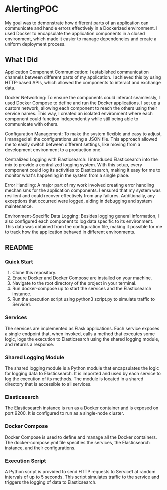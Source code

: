# AlertingPOC

My goal was to demonstrate how different parts of an application can communicate and handle errors effectively in a Dockerized environment. I used Docker to encapsulate the application components in a closed environment, which made it easier to manage dependencies and create a uniform deployment process.

## What I Did

Application Component Communication: I established communication channels between different parts of my application. I achieved this by using HTTP-based APIs, which allowed the components to interact and exchange data.

Docker Networking: To ensure the components could interact seamlessly, I used Docker Compose to define and run the Docker applications. I set up a custom network, allowing each component to reach the others using their service names. This way, I created an isolated environment where each component could function independently while still being able to communicate with others.

Configuration Management: To make the system flexible and easy to adjust, I managed all the configurations using a JSON file. This approach allowed me to easily switch between different settings, like moving from a development environment to a production one.

Centralized Logging with Elasticsearch: I introduced Elasticsearch into the mix to provide a centralized logging system. With this setup, every component could log its activities to Elasticsearch, making it easy for me to monitor what's happening in the system from a single place.

Error Handling: A major part of my work involved creating error handling mechanisms for the application components. I ensured that my system was resilient and could recover effectively from any failures. Additionally, any exceptions that occurred were logged, aiding in debugging and system maintenance.

Environment-Specific Data Logging: Besides logging general information, I also configured each component to log data specific to its environment. This data was obtained from the configuration file, making it possible for me to track how the application behaved in different environments.

## README

### Quick Start
1. Clone this repository.
1. Ensure Docker and Docker Compose are installed on your machine.
1. Navigate to the root directory of the project in your terminal.
1. Run docker-compose up to start the services and the Elasticsearch instance.
1. Run the execution script using python3 script.py to simulate traffic to Service1.

### Services
The services are implemented as Flask applications. Each service exposes a single endpoint that, when invoked, calls a method that executes some logic, logs the execution to Elasticsearch using the shared logging module, and returns a response.

### Shared Logging Module
The shared logging module is a Python module that encapsulates the logic for logging data to Elasticsearch. It is imported and used by each service to log the execution of its methods. The module is located in a shared directory that is accessible to all services.

### Elasticsearch
The Elasticsearch instance is run as a Docker container and is exposed on port 9200. It is configured to run as a single-node cluster.

### Docker Compose
Docker Compose is used to define and manage all the Docker containers. The docker-compose.yml file specifies the services, the Elasticsearch instance, and their configurations.

### Execution Script
A Python script is provided to send HTTP requests to Service1 at random intervals of up to 5 seconds. This script simulates traffic to the service and triggers the logging of data to Elasticsearch.

